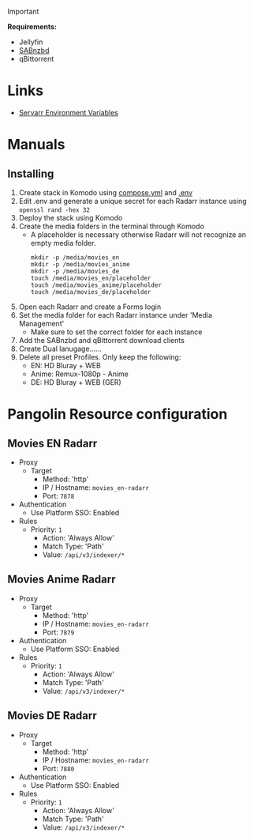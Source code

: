 > [!IMPORTANT]  
> **Requirements:**
> - Jellyfin
> - [SABnzbd](https://github.com/platnub/container-host-templates/tree/main/docker/containers/sabnzbd)
> - qBittorrent

# Links
 - [Servarr Environment Variables](https://wiki.servarr.com/useful-tools#using-environment-variables-for-config)

# Manuals
## Installing
1. Create stack in Komodo using [compose.yml](https://raw.githubusercontent.com/platnub/container-host-templates/refs/heads/main/docker/containers/radarr/compose.yml) and [.env](https://raw.githubusercontent.com/platnub/container-host-templates/refs/heads/main/docker/containers/radarr/.env)
2. Edit .env and generate a unique secret for each Radarr instance using `openssl rand -hex 32`
3. Deploy the stack using Komodo
4. Create the media folders in the terminal through Komodo
     - A placeholder is necessary otherwise Radarr will not recognize an empty media folder.
       ```
       mkdir -p /media/movies_en
       mkdir -p /media/movies_anime
       mkdir -p /media/movies_de
       touch /media/movies_en/placeholder
       touch /media/movies_anime/placeholder
       touch /media/movies_de/placeholder
       ```
5. Open each Radarr and create a Forms login
6. Set the media folder for each Radarr instance under 'Media Management'
     - Make sure to set the correct folder for each instance
7. Add the SABnzbd and qBittorrent download clients
8. Create Dual lanugage......
9. Delete all preset Profiles. Only keep the following:
     - EN: HD Bluray + WEB
     - Anime: Remux-1080p - Anime
     - DE: HD Bluray + WEB (GER)

# Pangolin Resource configuration
## Movies EN Radarr
- Proxy
  - Target
    - Method: 'http'
    - IP / Hostname: `movies_en-radarr`
    - Port: `7878`
- Authentication
  - Use Platform SSO: Enabled
- Rules
  - Priority: `1`
    - Action: 'Always Allow'
    - Match Type: 'Path'
    - Value: `/api/v3/indexer/*`
## Movies Anime Radarr
- Proxy
  - Target
    - Method: 'http'
    - IP / Hostname: `movies_en-radarr`
    - Port: `7879`
- Authentication
  - Use Platform SSO: Enabled
- Rules
  - Priority: `1`
    - Action: 'Always Allow'
    - Match Type: 'Path'
    - Value: `/api/v3/indexer/*`
## Movies DE Radarr
- Proxy
  - Target
    - Method: 'http'
    - IP / Hostname: `movies_en-radarr`
    - Port: `7880`
- Authentication
  - Use Platform SSO: Enabled
- Rules
  - Priority: `1`
    - Action: 'Always Allow'
    - Match Type: 'Path'
    - Value: `/api/v3/indexer/*`
